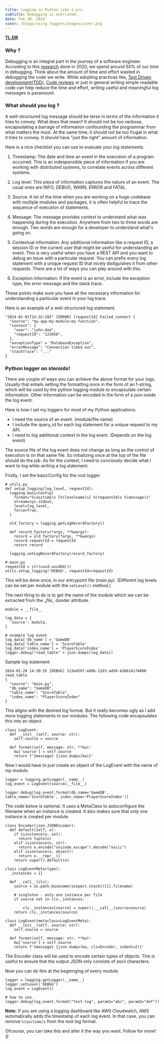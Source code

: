 ```yaml
---
title: Logging in Python like a pro.
subtitle: Debugging is overrated.
date: Feb 20, 2024
cover: /blogs/using_loggers/images/cover.png
---
```


**[TL;DR](#python-logger-on-steroids)**

### Why ?

Debugging is an integral part in the journey of a software engineer. According to this [research](https://www.researchgate.net/publication/345843594_Reversible_Debugging_Software_Quantify_the_time_and_cost_saved_using_reversible_debuggers) done in 2020, we spend around 50% of our time in debugging. Think about the amount of time and effort wasted in debugging the code we write. While adopting practices like, [Test Driven development(TDD)](https://en.wikipedia.org/wiki/Test-driven_development#:~:text=Test%20Driven%20Development%20(TDD)%20is,leading%20to%20more%20robust%20software.), [Code reviews](https://en.wikipedia.org/wiki/Code_review) or just in general writing simple readable code can help reduce the time and effort, writing useful and meaningful log messages is paramount.

### What should you log ?

A well-structured log message should be terse in terms of the information it tries to convey. What does that mean? It should not be too verbose, encapsulating a barrage of information confounding the programmar from what matters the most. At the same time, it should not be too frugal in what it tries to convey. It should have "just the right" amount of information.

Here is a nice checklist you can use to evaluate your log statements.

1. Timestamp: The date and time an event in the execution of a program occurred. This is an indespensible piece of information if you are working with distributed systems, to correlate events across different systems.

2. Log level: This piece of information captures the nature of an event. The usual ones are INFO, DEBUG, WARN, ERROR and FATAL.

3. Source: A lot of the time when you are working on a huge codebase with multiple modules and packages, it is often helpful to trace the sequence of execution of statements. 

4. Message: The message provides context to understand what was happening during the execution. Anywhere from two to three words are enough. Two words are enough for a developer to understand what's going on.

5. Contextual information: Any additional information like a request ID, a session ID or the current user that might be useful for understanding an event. This is very useful when you have a REST API and you want to debug an issue with a particular request. You can prefix every log statement with a unique request ID that nicely distiguishes it from other requests. There are a lot of ways you can play around with this.

6. Exception information: If the event is an error, include the exception type, the error message and the stack trace.

These points make sure you have all the necessary information for understanding a particular event in your log trace.

Here is an example of a well-structured log statement.

```
"2024-01-01T14:32:28Z" [ERROR] [requestId] Failed_connect {
  "source": "my-app:my-module:my-function",
  "context": {
    "user": "john.doe",
    "requestId": "123456",
  },
  "exceptionType" = "DatabaseException",
  "errorMessage": "Connection timed out",
  "stackTrace": "..."
}
```

### Python logger on steroids!

There are couple of ways you can achieve the above format for your logs. Usually that entails setting the formatting once in the form of an f-string, which will be used by the python logging module to encapsulate certain information. Other information can be encoded in the form of a json inside the log event. 

Here is how I set my loggers for most of my Python applications.

- I need the source of an event. (module/file name)
- I include the query_id for each log statement for a unique request to my API.
- I need to log additional context in the log event. (Depends on the log event)

The source file of the log event does not change as long as the control of execution is on that same file. So initializing once at the top of the file should do the job. As for the context, I need to conciously decide what I want to log while writing a log statement. 

Firstly, I set the basicConfig for the root logger.

```
# utils.py
def setup_logging(log_level, requestId):
  logging.basicConfig(
    format="%(asctime)s [%(levelname)s] %(requestId)s %(message)s"
    stream=sys.stdout,
    level=log_level,
    force=True,
  )

  old_factory = logging.getLogRecordFactory()

  def record_factory(*args, **kwargs):
    record = old_factory(*args, **kwargs)
    record.requestId = requestId
    return record

  logging.setLogRecordFactory(record_factory)

# main.py
requestId = str(uuid.uuid64())
utils.setup_logging("DEBUG", requestId=requestId)
```

This will be done once, in our entrypoint file (main.py).
(Different log levels can be set per module with the `setLevel()` method.)

The next thing to do is to get the name of the module which we can be extracted from the \__file\__ dunder attribute.

```
module = __file__

log_data = {
  'source': module,
}

# example log event
log_data['db_name'] = 'GameDB'
log_data['table_name'] = 'ScoreTable'
log_data['index_name'] = 'PlayerScoreIndex'
logger.debug("read_table" + json.dumps(log_data))
```
Sample log statement:
```
2024-02-20 14:30:15 [DEBUG] 123e4567-e89b-12d3-a456-426614174000 read_table
{
  "source": "main.py",
  "db_name": "GameDB",
  "table_name": "ScoreTable",
  "index_name": "PlayerScoreIndex"
}
```

This aligns with the desired log format. But it really becomes ugly as I add more logging statements to our modules. The following code encapsulates this into an object.

```
class LogEvent:
  def __init__(self, source: str):
    self.source = source

  def format(self, message: str, **kw):
    kw['source'] = self.source
    return f'{message} {json.dumps(kw)}'
```

Now I would have to just create an object of the LogEvent with the name of my module.

```
logger = logging.getLogger(__name__)
log_event = LogEvent(source=__file__)

logger.debug(log_event.format(db_name='GameDB', table_name='ScoreTable', index_name='PlayerScoreIndex'))
```

The code below is optional. It uses a MetaClass to autoconfigure the filename when an instance is created. It also makes sure that only one instance is created per module.

```
class Encoder(json.JSONEncoder):
  def default(self, o):
    if isinstance(o, set):
      return tuple(o)
    elif isinstance(o, str):
      return o.encode("unicode_escape").decode("ascii")
    elif isinstance(o, object):
      return o.__repr__()
    return super().default(o)
```
```
class LogEventMeta(type):
  _instances = {}

  def __call__(cls):
    source = os.path.basename(inspect.stack()[1].filename)

    # singleton - only one instance per file
    if source not in cls._instances:

        cls._instances[source] = super().__call__(source=source)
    return cls._instances[source]

class LogEvent(metaclass=LogEventMeta):
  def __init__(self, source: str):
    self.source = source

  def format(self, message: str, **kw):
    kw['source'] = self.source
    return f'{message} {json.dumps(kw, cls=Encoder, indent=2)}'
```

The Encoder class will be used to encode certain types of objects. This is useful to ensure that the output JSON only consists of ascii characters.

Now you can do this at the beginnging of every module.

```
logger = logging.getLogger(__name__)
logger.setLevel('DEBUG')
log_event = LogEvent()

# how to use 
logger.debug(log_event.format("test-log", param1="abc", param2="def"))
```

**Note:** If you are using a logging dashboard like AWS Cloudwatch, AWS automatically adds the timestamp of each log event. In that case, you can remove `%(asctime)s` from the root log format.

Ofcourse, you can take this and alter it the way you want. Follow for more! ✌️